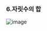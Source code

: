 

### 6.자릿수의 합
![image](https://user-images.githubusercontent.com/40656125/166098985-bc1bd27c-1907-4bc2-9232-b20f7e0489d5.png)
